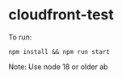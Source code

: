 # cloudfront-test

To run:

```shell
npm install && npm run start
```

Note: Use node 18 or older
ab
